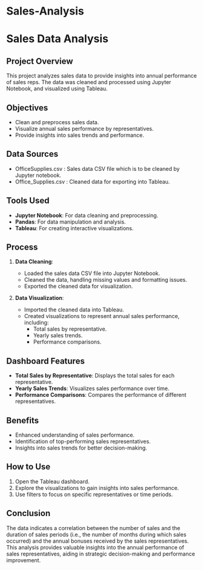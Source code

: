 # Sales-Analysis
# Sales Data Analysis

## Project Overview

This project analyzes sales data to provide insights into annual performance of sales reps. The data was cleaned and processed using Jupyter Notebook, and visualized using Tableau.

## Objectives

- Clean and preprocess sales data.
- Visualize annual sales performance by representatives.
- Provide insights into sales trends and performance.

## Data Sources

- OfficeSupplies.csv : Sales data CSV file which is to be cleaned by Jupyter notebook.
- Office_Supplies.csv : Cleaned data for exporting into Tableau.

## Tools Used

- **Jupyter Notebook**: For data cleaning and preprocessing.
- **Pandas**: For data manipulation and analysis.
- **Tableau**: For creating interactive visualizations.

## Process

1. **Data Cleaning**:
   - Loaded the sales data CSV file into Jupyter Notebook.
   - Cleaned the data, handling missing values and formatting issues.
   - Exported the cleaned data for visualization.

2. **Data Visualization**:
   - Imported the cleaned data into Tableau.
   - Created visualizations to represent annual sales performance, including:
     - Total sales by representative.
     - Yearly sales trends.
     - Performance comparisons.

## Dashboard Features

- **Total Sales by Representative**: Displays the total sales for each representative.
- **Yearly Sales Trends**: Visualizes sales performance over time.
- **Performance Comparisons**: Compares the performance of different representatives.

## Benefits

- Enhanced understanding of sales performance.
- Identification of top-performing sales representatives.
- Insights into sales trends for better decision-making.

## How to Use

1. Open the Tableau dashboard.
2. Explore the visualizations to gain insights into sales performance.
3. Use filters to focus on specific representatives or time periods.

## Conclusion

The data indicates a correlation between the number of sales and the duration of sales periods (i.e., the number of months during which sales occurred) and the annual bonuses received by the sales representatives. This analysis provides valuable insights into the annual performance of sales representatives, aiding in strategic decision-making and performance improvement.
